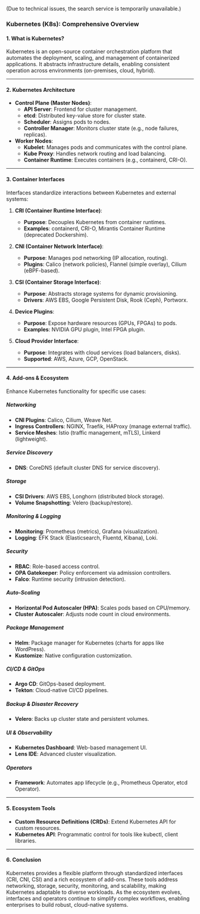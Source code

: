 (Due to technical issues, the search service is temporarily unavailable.)

### **Kubernetes (K8s): Comprehensive Overview**

#### **1. What is Kubernetes?**
Kubernetes is an open-source container orchestration platform that automates the deployment, scaling, and management of containerized applications. It abstracts infrastructure details, enabling consistent operation across environments (on-premises, cloud, hybrid).

---

#### **2. Kubernetes Architecture**
- **Control Plane (Master Nodes)**:
  - **API Server**: Frontend for cluster management.
  - **etcd**: Distributed key-value store for cluster state.
  - **Scheduler**: Assigns pods to nodes.
  - **Controller Manager**: Monitors cluster state (e.g., node failures, replicas).
- **Worker Nodes**:
  - **Kubelet**: Manages pods and communicates with the control plane.
  - **Kube Proxy**: Handles network routing and load balancing.
  - **Container Runtime**: Executes containers (e.g., containerd, CRI-O).

---

#### **3. Container Interfaces**
Interfaces standardize interactions between Kubernetes and external systems:

1. **CRI (Container Runtime Interface)**:
   - **Purpose**: Decouples Kubernetes from container runtimes.
   - **Examples**: containerd, CRI-O, Mirantis Container Runtime (deprecated Dockershim).

2. **CNI (Container Network Interface)**:
   - **Purpose**: Manages pod networking (IP allocation, routing).
   - **Plugins**: Calico (network policies), Flannel (simple overlay), Cilium (eBPF-based).

3. **CSI (Container Storage Interface)**:
   - **Purpose**: Abstracts storage systems for dynamic provisioning.
   - **Drivers**: AWS EBS, Google Persistent Disk, Rook (Ceph), Portworx.

4. **Device Plugins**:
   - **Purpose**: Expose hardware resources (GPUs, FPGAs) to pods.
   - **Examples**: NVIDIA GPU plugin, Intel FPGA plugin.

5. **Cloud Provider Interface**:
   - **Purpose**: Integrates with cloud services (load balancers, disks).
   - **Supported**: AWS, Azure, GCP, OpenStack.

---

#### **4. Add-ons & Ecosystem**
Enhance Kubernetes functionality for specific use cases:

##### **Networking**
- **CNI Plugins**: Calico, Cilium, Weave Net.
- **Ingress Controllers**: NGINX, Traefik, HAProxy (manage external traffic).
- **Service Meshes**: Istio (traffic management, mTLS), Linkerd (lightweight).

##### **Service Discovery**
- **DNS**: CoreDNS (default cluster DNS for service discovery).

##### **Storage**
- **CSI Drivers**: AWS EBS, Longhorn (distributed block storage).
- **Volume Snapshotting**: Velero (backup/restore).

##### **Monitoring & Logging**
- **Monitoring**: Prometheus (metrics), Grafana (visualization).
- **Logging**: EFK Stack (Elasticsearch, Fluentd, Kibana), Loki.

##### **Security**
- **RBAC**: Role-based access control.
- **OPA Gatekeeper**: Policy enforcement via admission controllers.
- **Falco**: Runtime security (intrusion detection).

##### **Auto-Scaling**
- **Horizontal Pod Autoscaler (HPA)**: Scales pods based on CPU/memory.
- **Cluster Autoscaler**: Adjusts node count in cloud environments.

##### **Package Management**
- **Helm**: Package manager for Kubernetes (charts for apps like WordPress).
- **Kustomize**: Native configuration customization.

##### **CI/CD & GitOps**
- **Argo CD**: GitOps-based deployment.
- **Tekton**: Cloud-native CI/CD pipelines.

##### **Backup & Disaster Recovery**
- **Velero**: Backs up cluster state and persistent volumes.

##### **UI & Observability**
- **Kubernetes Dashboard**: Web-based management UI.
- **Lens IDE**: Advanced cluster visualization.

##### **Operators**
- **Framework**: Automates app lifecycle (e.g., Prometheus Operator, etcd Operator).

---

#### **5. Ecosystem Tools**
- **Custom Resource Definitions (CRDs)**: Extend Kubernetes API for custom resources.
- **Kubernetes API**: Programmatic control for tools like kubectl, client libraries.

---

#### **6. Conclusion**
Kubernetes provides a flexible platform through standardized interfaces (CRI, CNI, CSI) and a rich ecosystem of add-ons. These tools address networking, storage, security, monitoring, and scalability, making Kubernetes adaptable to diverse workloads. As the ecosystem evolves, interfaces and operators continue to simplify complex workflows, enabling enterprises to build robust, cloud-native systems.

